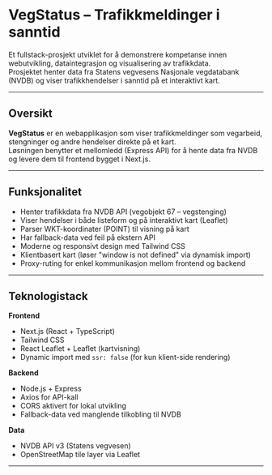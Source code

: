 # VegStatus – Trafikkmeldinger i sanntid

Et fullstack-prosjekt utviklet for å demonstrere kompetanse innen webutvikling, dataintegrasjon og visualisering av trafikkdata.  
Prosjektet henter data fra Statens vegvesens Nasjonale vegdatabank (NVDB) og viser trafikkhendelser i sanntid på et interaktivt kart.

---

## Oversikt

**VegStatus** er en webapplikasjon som viser trafikkmeldinger som vegarbeid, stengninger og andre hendelser direkte på et kart.  
Løsningen benytter et mellomledd (Express API) for å hente data fra NVDB og levere dem til frontend bygget i Next.js.

---

## Funksjonalitet

- Henter trafikkdata fra NVDB API (vegobjekt 67 – vegstenging)
- Viser hendelser i både listeform og på interaktivt kart (Leaflet)
- Parser WKT-koordinater (POINT) til visning på kart
- Har fallback-data ved feil på ekstern API
- Moderne og responsivt design med Tailwind CSS
- Klientbasert kart (løser "window is not defined" via dynamisk import)
- Proxy-ruting for enkel kommunikasjon mellom frontend og backend

---

## Teknologistack

**Frontend**

- Next.js (React + TypeScript)
- Tailwind CSS
- React Leaflet + Leaflet (kartvisning)
- Dynamic import med `ssr: false` (for kun klient-side rendering)

**Backend**

- Node.js + Express
- Axios for API-kall
- CORS aktivert for lokal utvikling
- Fallback-data ved manglende tilkobling til NVDB

**Data**

- NVDB API v3 (Statens vegvesen)
- OpenStreetMap tile layer via Leaflet

---
